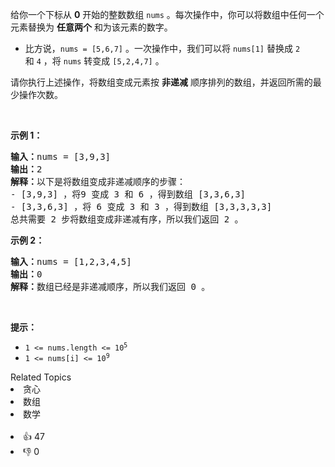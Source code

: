 <p>给你一个下标从 <strong>0</strong>&nbsp;开始的整数数组&nbsp;<code>nums</code>&nbsp;。每次操作中，你可以将数组中任何一个元素替换为&nbsp;<strong>任意两个</strong>&nbsp;和为该元素的数字。</p>

<ul> 
 <li>比方说，<code>nums = [5,6,7]</code>&nbsp;。一次操作中，我们可以将&nbsp;<code>nums[1]</code> 替换成&nbsp;<code>2</code> 和&nbsp;<code>4</code>&nbsp;，将&nbsp;<code>nums</code>&nbsp;转变成&nbsp;<code>[5,2,4,7]</code>&nbsp;。</li> 
</ul>

<p>请你执行上述操作，将数组变成元素按 <strong>非递减</strong> 顺序排列的数组，并返回所需的最少操作次数。</p>

<p>&nbsp;</p>

<p><strong>示例 1：</strong></p>

<pre>
<b>输入：</b>nums = [3,9,3]
<b>输出：</b>2
<b>解释：</b>以下是将数组变成非递减顺序的步骤：
- [3,9,3] ，将9 变成 3 和 6 ，得到数组 [3,3,6,3] 
- [3,3,6,3] ，将 6 变成 3 和 3 ，得到数组 [3,3,3,3,3] 
总共需要 2 步将数组变成非递减有序，所以我们返回 2 。
</pre>

<p><strong>示例 2：</strong></p>

<pre>
<b>输入：</b>nums = [1,2,3,4,5]
<b>输出：</b>0
<b>解释：</b>数组已经是非递减顺序，所以我们返回 0 。
</pre>

<p>&nbsp;</p>

<p><strong>提示：</strong></p>

<ul> 
 <li><code>1 &lt;= nums.length &lt;= 10<sup>5</sup></code></li> 
 <li><code>1 &lt;= nums[i] &lt;= 10<sup>9</sup></code></li> 
</ul>

<div><div>Related Topics</div><div><li>贪心</li><li>数组</li><li>数学</li></div></div><br><div><li>👍 47</li><li>👎 0</li></div>